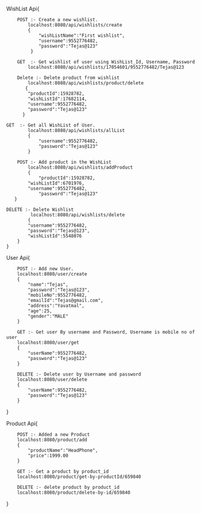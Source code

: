 WishList Api{

        POST :- Create a new wishlist.
            localhost:8080/api/wishlists/create
            {   
                "wishListName":"First wishlist",
                "username":9552776482,
                "password":"Tejas@123"
             }

        GET  :- Get wishlist of user using WishList_Id, Username, Password
            localhost:8080/api/wishlists/17054601/9552776482/Tejas@123

        Delete :- Delete product from wishlist
      	    localhost:8080/api/wishlists/product/delete
    	   {
    		"productId":15928782,
    		"wishListId":17682114,
    		"username":9552776482,
    		"password":"Tejas@123"
      	  }

	GET  :- Get all WishList of User.
            localhost:8080/api/wishlists/allList
            {   
                "username":9552776482, 
                "password":"Tejas@123"   
            }
	    
        POST :- Add product in the WishList
            localhost:8080/api/wishlists/addProduct
            {   
                "productId":15928782,
    		"wishListId":6701976,
    		"username":9552776482,
    	        "password":"Tejas@123"
	   }

	DELETE :- Delete Wishlist 
             localhost:8080/api/wishlists/delete
            {
    		"username":9552776482,
    		"password":"Tejas@123",
    		"wishListId":5548076
	    }
    }

User Api{

        POST :- Add new User.
        localhost:8080/user/create
        {
            "name":"Tejas",
            "password":"Tejas@123",
            "mobileNo":9552776482,
            "emailId":"Tejas@gmail.com",
            "address":"Yavatmal",
            "age":25,
            "gender":"MALE"
        }
        
        GET :- Get user By username and Password, Username is mobile no of user
        localhost:8080/user/get
        {
            "userName":9552776482,
            "password":"Tejas@123"
        }
        
        DELETE :- Delete user by Username and password
        localhost:8080/user/delete
        { 
            "userName":9552776482,
            "password":"Tejas@123"
        }

}

Product Api{

        POST :- Added a new Product
        localhost:8080/product/add
        {
            "productName":"HeadPhone",
            "price":1999.00
        }
        
        GET :- Get a product by product_id
        localhost:8080/product/get-by-productId/659840
        
        DELETE :- delete product by product_id
        localhost:8080/product/delete-by-id/659840

}
